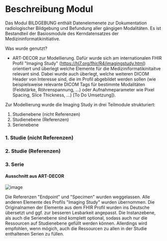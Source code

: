 # Beschreibung Modul 

Das Modul BILDGEBUNG enthält Datenelemenete zur Dokumentation radiologischer Bildgebung und Befundung aller gängigen Modalitäten. Es ist Bestandteil der Basiosmodule des Kerndatensatzes der Medizininformatikinitiative.

Was wurde genutzt?
- ART-DECOR zur Modellierung. Dafür wurde sich am internationalen FHIR Profil "Imaging Study" (https://hl7.org/fhir/R4/imagingstudy.html) orientiert und überlegt welche Elemente für die Mediziniformatikinitaitve relevant sind. Dabei wurde auch überlegt, welche weiteren DICOM Header von Interesse sind, die im Profil abgebildet werden sollen (wie beispielsweise relevante DICOM Tags für bestimmte Modalitäten (Feldstärke, Röhrenspannung, ...) oder Aufnahmeparameter wie Pixel Spacing, Slice Thickness, ...) [To Do Umsetzung]).

Zur Modellierung wurde die Imaging Study in drei Teilmodule strukturiert:
1. Studienebene (nicht Referenzen)
2. Studienebene (Referenzen)
3. Serienebene

### 1. Studie (nicht Referenzen)

### 2. Studie (Referenzen)

### 3. Serie

#### Ausschnitt aus ART-DECOR
![image](https://github.com/medizininformatik-initiative/kerndatensatz-bildgebung/assets/98951773/14231b52-43a7-414f-8f3c-4167736815df)

Die Referenzen "Endpoint" und "Specimen" wurden weggelassen. Alle anderen Elemente des Profils "Imaging Study" wurden übernommen. 
Die Originalnamen der Elemente aus dem FHIR Profil wurden ins Deutsche übersetzt und ggf. zur besseren Lesbarkeit angepasst. Die Instanzebene, als auch die Serienebene sind komplett optional, sodass auch nur die Ressourcen auf Studienebene gefüllt werden können. Allerdings wird empfohlen, wenn mögich, auch die Ressourcen zu allen in der Studie enthaltenen Serien zu füllen.  
